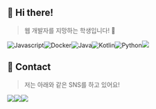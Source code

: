 ## 🌠 Hi there!
> 웹 개발자를 지망하는 학생입니다! 🙈

<img alt="Javascript" src="https://img.shields.io/badge/Javascript-ffb13b?style=for-the-badge&logo=javascript&logoColor=white"><img alt="Docker" src="https://img.shields.io/badge/docker-%230db7ed.svg?style=for-the-badge&logo=docker&logoColor=white"/><img alt="Java" src="https://img.shields.io/badge/java-%23ED8B00.svg?style=for-the-badge&logo=java&logoColor=white"/><img alt="Kotlin" src="https://img.shields.io/badge/kotlin-%230095D5.svg?style=for-the-badge&logo=kotlin&logoColor=white"/><img alt="Python" src="https://img.shields.io/badge/Python-3766AB?style=for-the-badge&logo=Python&logoColor=white"/><img src="https://img.shields.io/badge/Ubuntu-E95420?style=for-the-badge&logo=Ubuntu&logoColor=white">

## 👋 Contact
> 저는 아래와 같은 SNS를 하고 있어요!
> 
<a href="https://yclk.tistory.com/"><img src="https://img.shields.io/badge/Blog-313131?style=for-the-badge&logo=Tistory&logoColor=white&link=https://yclk.tistory.com"/></a><a href="https://www.instagram.com/luke0619_/"><img src="https://img.shields.io/badge/Instagram-E4405F?style=for-the-badge&logo=Instagram&logoColor=white&link=https://www.instagram.com/luke0619_/"/></a><a href="mailto:contact.yclk@gmail.com"><img src="https://img.shields.io/badge/contact.yclk@gmail.com-d14836?style=for-the-badge&logo=Gmail&logoColor=white&link=contact.yclk@gmail.com"/></a>

<!--
**YCLK/YCLK** is a ✨ _special_ ✨ repository because its `README.md` (this file) appears on your GitHub profile.

Here are some ideas to get you started:

- 🔭 I’m currently working on ...
- 🌱 I’m currently learning ...
- 👯 I’m looking to collaborate on ...
- 🤔 I’m looking for help with ...
- 💬 Ask me about ...
- 📫 How to reach me: ...
- 😄 Pronouns: ...
- ⚡ Fun fact: ...
-->
